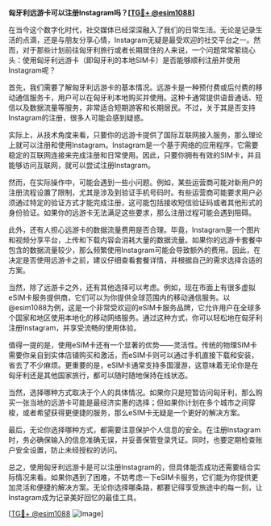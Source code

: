 **匈牙利远游卡可以注册Instagram吗？[[TG💪+ @esim1088](https://t.me/s/esim1088)]**

在当今这个数字化时代，社交媒体已经深深融入了我们的日常生活。无论是记录生活的点滴，还是与朋友分享心情，Instagram无疑是最受欢迎的社交平台之一。然而，对于那些计划前往匈牙利旅行或者长期居住的人来说，一个问题常常萦绕心头：使用匈牙利远游卡（即匈牙利的本地SIM卡）是否能够顺利注册并使用Instagram呢？

首先，我们需要了解匈牙利远游卡的基本情况。远游卡是一种预付费或后付费的移动通信服务卡，用户可以在匈牙利本地购买并使用。这种卡通常提供语音通话、短信以及数据流量等服务，非常适合短期游客和长期居民。不过，关于其是否支持Instagram的注册，很多人可能会感到疑惑。

实际上，从技术角度来看，只要你的远游卡提供了国际互联网接入服务，那么理论上就可以注册和使用Instagram。Instagram是一个基于网络的应用程序，它需要稳定的互联网连接来完成注册和日常使用。因此，只要你拥有有效的SIM卡，并且能够访问互联网，就可以尝试注册Instagram。

然而，在实际操作中，可能会遇到一些小问题。例如，某些运营商可能对新用户的注册流程设置了限制，尤其是涉及到验证手机号码时。有些运营商可能要求用户必须通过特定的验证方式才能完成注册，这可能包括接收短信验证码或者其他形式的身份验证。如果你的远游卡无法满足这些要求，那么注册过程可能会遇到阻碍。

此外，还有人担心远游卡的数据流量费用是否合理。毕竟，Instagram是一个图片和视频分享平台，上传和下载内容会消耗大量的数据流量。如果你的远游卡套餐中包含的数据流量较少，那么频繁使用Instagram可能会导致额外的费用。因此，在决定是否使用远游卡之前，建议仔细查看套餐详情，并根据自己的需求选择合适的方案。

当然，除了远游卡之外，还有其他选择可以考虑。例如，现在市面上有很多虚拟eSIM卡服务提供商，它们可以为你提供全球范围内的移动通信服务。以@esim1088为例，这是一个非常受欢迎的eSIM卡服务品牌，它允许用户在全球多个国家和地区使用本地化的移动网络服务。通过这种方式，你可以轻松地在匈牙利注册Instagram，并享受流畅的使用体验。

值得一提的是，使用eSIM卡还有一个显著的优势——灵活性。传统的物理SIM卡需要你亲自到实体店铺购买和激活，而eSIM卡则可以通过手机直接下载和安装，省去了不少麻烦。更重要的是，eSIM卡通常支持多国漫游，这意味着无论你是在匈牙利还是其他国家旅行，都可以随时随地保持在线状态。

当然，选择哪种方式取决于个人的具体情况。如果你只是短暂访问匈牙利，那么购买一张当地的远游卡可能是最经济实惠的选择；但如果你计划在多个城市之间穿梭，或者希望获得更便捷的服务，那么eSIM卡无疑是一个更好的解决方案。

最后，无论你选择哪种方式，都需要注意保护个人信息的安全。在注册Instagram时，务必确保输入的信息准确无误，并妥善保管登录凭证。同时，也要定期检查账户安全设置，防止未经授权的访问。

总之，使用匈牙利远游卡是可以注册Instagram的，但具体能否成功还需要结合实际情况来看。如果你遇到了困难，不妨考虑一下eSIM卡服务，它们能为你提供更加灵活和便捷的解决方案。无论你选择哪条路，都要记得享受旅途中的每一刻，让Instagram成为记录美好回忆的最佳工具。

[[TG💪+ @esim1088](https://t.me/s/esim1088) ![Image](https://i.postimg.cc/4NQfJmqS/Snipaste-2025-05-13-00-14-12.png)]
